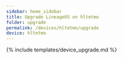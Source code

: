 ```yaml
---
sidebar: home_sidebar
title: Upgrade LineageOS on hltetmo
folder: upgrade
permalink: /devices/hltetmo/upgrade
device: hltetmo
---
```

{% include templates/device_upgrade.md %}

